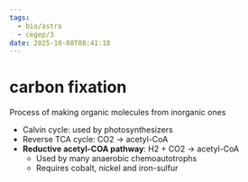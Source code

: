 ```yaml
---
tags:
  - bio/astro
  - cegep/3
date: 2025-10-08T08:41:18
---
```


# carbon fixation

Process of making organic molecules from inorganic ones

- Calvin cycle: used by photosynthesizers
- Reverse TCA cycle: CO2 -> acetyl-CoA
- **Reductive acetyl-COA pathway**: H2 + CO2 -> acetyl-CoA
	- Used by many anaerobic chemoautotrophs
	- Requires cobalt, nickel and iron-sulfur